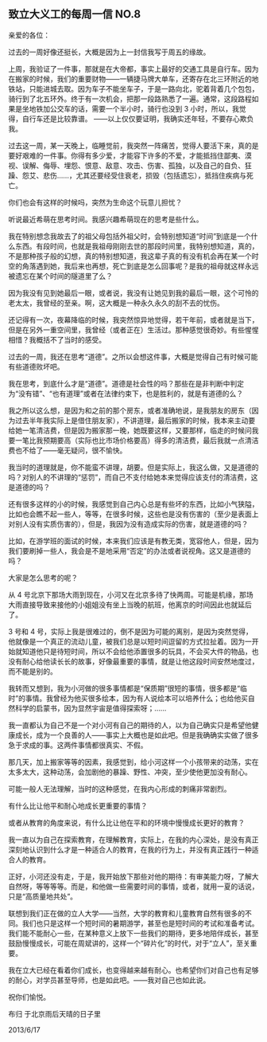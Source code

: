 ## 致立大义工的每周一信 NO.8

亲爱的各位：

过去的一周好像还挺长，大概是因为上一封信我写于周五的缘故。

上周，我验证了一件事，那就是在大帝都，事实上最好的交通工具是自行车。因为在搬家的时候，我们的重要财物——一辆捷马牌大单车，还寄存在北三环附近的地铁站，只能进城去取。因为车子不能坐车子，于是一路向北，驼着背着几个包包，骑行到了北五环外。终于有一次机会，把那一段路熟悉了一遍。通常，这段路程如果是坐地铁加公交车的话，需要一个半小时，骑行也没到 3 小时，所以，我觉得，自行车还是比较靠谱。
                                                                                                    ——以上仅仅要证明，我确实还年轻，不要存心欺负我。

过去这一周，某一天晚上，临睡觉前，我突然一阵痛苦，觉得人要活下来，真的是要好艰难的一件事。你得有多少爱，才能容下许多的不爱，才能抵挡住鄙夷、漠视、误解、侮辱、埋怨、恨意、敌意、攻击、伤害、孤独，以及自己的自负、狂躁、怨艾、悲伤……，尤其还要经受住衰老，损毁（包括遗忘），抵挡住疾病与死亡。

你们也会有这样的时候吗，突然为生命这个玩意儿担忧？

听说最近希萌在思考时间。我感兴趣希萌现在的思考是些什么。

我在特别想念我故去了的祖父母包括外祖父时，会特别想知道“时间”到底是一个什么东西。有段时间，也就是我祖母刚刚去世的那段时间里，我特别想知道，真的，不是那种孩子般的幻想，真的特别想知道，我这辈子真的有没有机会再在某一个时空的角落遇到她，我后来也再想，死亡到底是怎么回事呢？是我的祖母就这样永远被遗忘在某个时间的隧道里了么？

因为我没有见到她最后一眼，或者说，我没有让她见到我的最后一眼，这个可怜的老太太，我曾经的至亲。啊，这大概是一种永久永久的刮不去的忧伤。

还记得有一次，夜幕降临的时候，我突然惊异地觉得，若干年前，或者就是当下，但是在另外一重空间里，我曾经（或者正在）生活过。那种感觉很奇妙。有些惺惺相惜？我概括不了当时的感受。

过去的一周，我还在思考“道德”。之所以会想这件事，大概是觉得自己有时候可能有些道德败坏吧。

我在思考，到底什么才是“道德”。道德是社会性的吗？那些在是非判断中判定为“没有错”、“也有道理”或者在法律约束下，也是胜利的，就是有道德的么？

我之所以这么想，是因为和之前的那个房东，或者准确地说，是我朋友的房东（因为过去半年我实际上是借住朋友家），不讲道理，最后搬家的时候，我本来主动要给她一笔清洁费，但是因为搬家那一晚，她既要这样，又要那样，临走的时候问我要一笔比我预期要高（实际也比市场价格要高）得多的清洁费，最后我就一点清洁费也不给了——毫无疑问，很不愉快。

我当时的道理就是，你不能蛮不讲理，胡要。但是实际上，我这么做，又是道德的吗？对别人的不讲理的“惩罚”，而自己不支付给她本来觉得应该支付的清洁费，这是道德的吗？

还有很多这样的小的时候，我感觉到自己内心总是有些坏的东西，比如小气狭隘，比如也会瞧不起一些人，等等，在很多时候，这些也是没有伤害的（至少是表面上对别人没有实质伤害的），但是，我因为没有造成实际的伤害，就是道德的吗？

比如，在游学班的面试的时候，本来我们应该是有教无类，宽容他人，但是，因为我们要刷掉一些人，我会是不是地采用“否定”的办法或者说视角。这又是道德的吗？

大家是怎么思考的呢？


从 4 号北京下那场大雨到现在，小河又在北京多待了快两周。可能是机缘，那场大雨直接导致来接他的小姐姐没有坐上当晚的航班，他离京的时间因此也就延后了。

3 号和 4 号，实际上我是很难过的，倒不是因为可能的离别，是因为突然觉得，他就像是一个真正的流动儿童，被我们总是以短时间逗留的方式拉扯着。因为一开始就知道他只是待短时间，所以不会给他添置很多的玩具，不会买大件的物品，也没有耐心给他读长长的故事，好像最重要的事情，就是让他这段时间安然地度过，而不能是别的。

我转而又想到，我为小河做的很多事情都是“保质期”很短的事情，很多都是“临时”的事情。我曾经为他买很多绘本，因为有人说绘本可以培养什么；也给他买自然科学的启蒙书，因为显然宇宙是值得探索呀；……

我一直都认为自己不是一个对小河有自己的期待的人，以为自己确实只是希望他健康成长，成为一个良善的人——事实上大概也是如此吧。但是我确确实实做了很多急于求成的事。这两件事情都很真实、不假。

那几天，加上搬家等等的因素，我感觉到，给小河这样一个小孩带来的动荡，实在太多太大，这种动荡，会加剧他的暴躁、野性、冲突，至少使他更加没有耐心。
  
可能一般人无法理解，当时的这种感觉，在我内心形成的刺痛非常剧烈。

有什么比让他平和耐心地成长更重要的事情？

或者从教育的角度来说，有什么比让他在平和的环境中慢慢成长更好的教育？

我一直以为自己在探索教育，在理解教育，实际上，在我的内心深处，是没有真正深刻地认识到什么才是一种适合人的教育，在我的行为上，并没有真正践行一种适合人的教育。

正好，小河还没有走，于是，我开始放下那些对他的期待：有审美能力呀，了解大自然呀，等等等等。而是，和他做一些需要时间的事情，或者，就用一夏的话说，只是“高质量地共处”。

联想到我们正在做的立人大学——当然，大学的教育和儿童教育自然有很多的不同。我们也只是这样一个短时间的暑期游学，甚至也是短时间的考试和准备考试。我们能不能耐心一些，在某种意义上放下一些我们的期待，更多地陪伴成长，甚至鼓励慢慢成长，可能在周斌讲的，这样一个“碎片化”的时代，对于“立人”，至关重要。

我在立大已经在看着你们成长，也变得越来越有耐心。也希望你们对自己也有足够的耐心，对学员甚至导师，也是如此吧。——我对自己也如此说。

祝你们愉悦。

布归 于北京雨后天晴的日子里

2013/6/17
